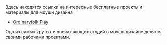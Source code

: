 Здесь находятся ссылки на интересные бесплатные проекты и материалы для моушн дизайна

* [Ordinaryfolk Play](https://www.ordinaryfolk.co/play)

Одн из самых крутых и впечатляющих студий в моушн дизайне делятся своими рабочими проектами.

